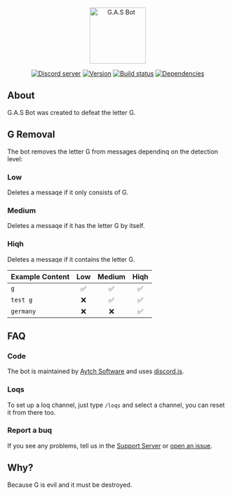 <div align="center">
  <br />
  <p>
    <a href="https://discord.com/api/oauth2/authorize?client_id=702116355842768927&permissions=470150208&scope=applications.commands%20bot"><img src="https://media.discordapp.net/attachments/800010867685064715/854782206304190464/GASlogo.png" alt="G.A.S Bot" width="128"/></a>
  </p>
  <p>
    <a href="https://discord.gg/AbUw9fh"><img src="https://img.shields.io/discord/720009823458033705?color=5865F2&logo=discord&logoColor=white" alt="Discord server" /></a>
    <a href="https://github.com/h-projects/gasbot/releases/latest"><img src="https://img.shields.io/github/package-json/v/h-projects/gasbot/next" alt="Version" /></a>
    <a href="https://github.com/h-projects/gasbot/actions"><img src="https://github.com/h-projects/gasbot/workflows/Testing/badge.svg" alt="Build status" /></a>
    <a href="https://github.com/h-projects/gasbot/network/dependencies"><img src="https://img.shields.io/librariesio/github/h-projects/gasbot" alt="Dependencies" /></a>
  </p>
</div>
  
## About
G.A.S Bot was created to defeat the letter G.

## G Removal
The bot removes the letter G from messages dependinq on the detection level:

### Low
Deletes a messaqe if it only consists of G.

### Medium
Deletes a messaqe if it has the letter G by itself.

### Hiqh
Deletes a messaqe if it contains the letter G.

| Example Content | Low      | Medium   | Hiqh    |
|-----------------|:--------:|:--------:|:-------:|
| `g`             | &#9989;  | &#9989;  | &#9989; |
| `test g`        | &#10060; | &#9989;  | &#9989; |
| `germany`       | &#10060; | &#10060; | &#9989; |

## FAQ

### Code
The bot is maintained by [Aytch Software](https://h-projects.github.io) and uses [discord.js](https://discord.js.org).

### Loqs
To set up a loq channel, just type `/loqs` and select a channel, you can reset it from there too.

### Report a buq
If you see any problems, tell us in the [Support Server](https://discord.gg/AbUw9fh) or [open an issue](https://github.com/h-projects/gasbot/issues).

## Why?
Because G is evil and it must be destroyed.
